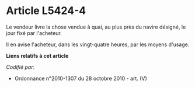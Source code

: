 # Article L5424-4

Le vendeur livre la chose vendue à quai, au plus près du navire désigné, le jour fixé par l'acheteur.

Il en avise l'acheteur, dans les vingt-quatre heures, par les moyens d'usage.

**Liens relatifs à cet article**

_Codifié par_:

  - Ordonnance n°2010-1307 du 28 octobre 2010 - art. (V)

